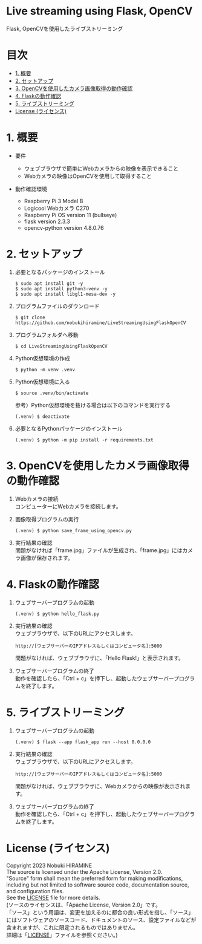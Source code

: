 # Live streaming using Flask, OpenCV
Flask, OpenCVを使用したライブストリーミング

# 目次
* [1. 概要](#1-概要)
* [2. セットアップ](#2-セットアップ)
* [3. OpenCVを使用したカメラ画像取得の動作確認](#3-OpenCVを使用したカメラ画像取得の動作確認)
* [4. Flaskの動作確認](#4-Flaskの動作確認)
* [5. ライブストリーミング](#5-ライブストリーミング)
* [License (ライセンス)](#license-ライセンス)

# 1. 概要

* 要件
   * ウェブブラウザで簡単にWebカメラからの映像を表示できること
   * Webカメラの映像はOpenCVを使用して取得すること

* 動作確認環境  
   - Raspberry Pi 3 Model B
   - Logicool Webカメラ C270
   - Raspberry Pi OS version 11 (bullseye)
   - flask version 2.3.3
   - opencv-python version 4.8.0.76

# 2. セットアップ

1. 必要となるパッケージのインストール
   ```shell
   $ sudo apt install git -y
   $ sudo apt install python3-venv -y
   $ sudo apt install libgl1-mesa-dev -y
   ```

2. プログラムファイルのダウンロード
   ```shell
   $ git clone https://github.com/nobukihiramine/LiveStreamingUsingFlaskOpenCV
   ```

3. プログラムフォルダへ移動
   ```shell
   $ cd LiveStreamingUsingFlaskOpenCV
   ```

4. Python仮想環境の作成
   ```shell
   $ python -m venv .venv
   ```

5. Python仮想環境に入る
   ```shell
   $ source .venv/bin/activate
   ```
   参考）Python仮想環境を抜ける場合は以下のコマンドを実行する
   ```shell
   (.venv) $ deactivate
   ```

6. 必要となるPythonパッケージのインストール
   ```shell
   (.venv) $ python -m pip install -r requirements.txt
   ```

# 3. OpenCVを使用したカメラ画像取得の動作確認

1. Webカメラの接続  
   コンピューターにWebカメラを接続します。

2. 画像取得プログラムの実行  
   ```shell
   (.venv) $ python save_frame_using_opencv.py

   ```

3. 実行結果の確認  
   問題がなければ「frame.jpg」ファイルが生成され、「frame.jpg」にはカメラ画像が保存されます。

# 4. Flaskの動作確認

1. ウェブサーバープログラムの起動
   ```shell
   (.venv) $ python hello_flask.py
   ```

2. 実行結果の確認  
   ウェブブラウザで、以下のURLにアクセスします。  
   ```shell
   http://[ウェブサーバーのIPアドレスもしくはコンピュータ名]:5000
   ```
   問題がなければ、ウェブブラウザに、「Hello Flask!」と表示されます。

3. ウェブサーバープログラムの終了  
   動作を確認したら、「Ctrl + c」を押下し、起動したウェブサーバープログラムを終了します。

# 5. ライブストリーミング

1. ウェブサーバープログラムの起動
   ```shell
   (.venv) $ flask --app flask_app run --host 0.0.0.0
   ```

2. 実行結果の確認  
   ウェブブラウザで、以下のURLにアクセスします。  
   ```shell
   http://[ウェブサーバーのIPアドレスもしくはコンピュータ名]:5000
   ```
   問題がなければ、ウェブブラウザに、Webカメラからの映像が表示されます。

3. ウェブサーバープログラムの終了  
   動作を確認したら、「Ctrl + c」を押下し、起動したウェブサーバープログラムを終了します。

# License (ライセンス)
Copyright 2023 Nobuki HIRAMINE  
The source is licensed under the Apache License, Version 2.0.  
"Source" form shall mean the preferred form for making modifications, including but not limited to software source code, documentation source, and configuration files.  
See the [LICENSE](LICENSE) file for more details.   
(ソースのライセンスは、「Apache License, Version 2.0」です。  
「ソース」という用語は、変更を加えるのに都合の良い形式を指し、「ソース」にはソフトウェアのソースコード、ドキュメントのソース、設定ファイルなどが含まれますが、これに限定されるものではありません。  
詳細は「[LICENSE](LICENSE)」ファイルを参照ください。)
